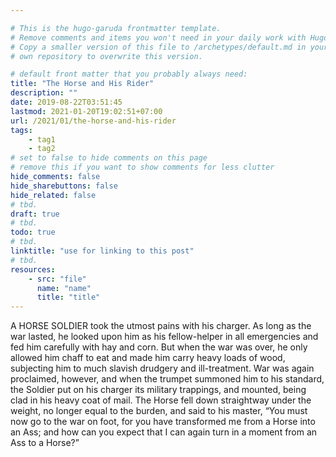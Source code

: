 ```yaml
---

# This is the hugo-garuda frontmatter template.
# Remove comments and items you won't need in your daily work with Hugo.
# Copy a smaller version of this file to /archetypes/default.md in your
# own repository to overwrite this version.

# default front matter that you probably always need:
title: "The Horse and His Rider"
description: ""
date: 2019-08-22T03:51:45
lastmod: 2021-01-20T19:02:51+07:00
url: /2021/01/the-horse-and-his-rider
tags:
    - tag1
    - tag2
# set to false to hide comments on this page
# remove this if you want to show comments for less clutter
hide_comments: false
hide_sharebuttons: false
hide_related: false
# tbd.
draft: true
# tbd.
todo: true
# tbd.
linktitle: "use for linking to this post"
# tbd.
resources:
    - src: "file"
      name: "name"
      title: "title"
---
```

A HORSE SOLDIER took the utmost pains with his charger. As long as the war lasted, he looked upon him as his fellow-helper in all emergencies and fed him carefully with hay and corn. But when the war was over, he only allowed him chaff to eat and made him carry heavy loads of wood, subjecting him to much slavish drudgery and ill-treatment. War was again proclaimed, however, and when the trumpet summoned him to his standard, the Soldier put on his charger its military trappings, and mounted, being clad in his heavy coat of mail. The Horse fell down straightway under the weight, no longer equal to the burden, and said to his master, “You must now go to the war on foot, for you have transformed me from a Horse into an Ass; and how can you expect that I can again turn in a moment from an Ass to a Horse?”
